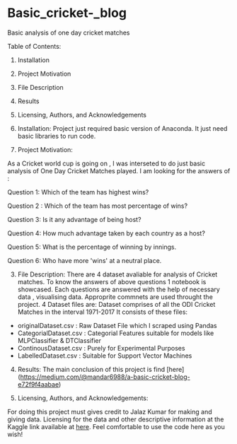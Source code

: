 # Basic_cricket-_blog
Basic analysis of one day cricket matches


Table of Contents:
1. Installation
2. Project Motivation
3. File Description
4. Results
5. Licensing, Authors, and Acknowledgements

1. Installation:
Project just required basic version of Anaconda. It just need basic libraries to run code.

2. Project Motivation:

 As a Cricket world cup is going on , I was interseted to do just basic analysis of One Day Cricket Matches played. I am looking for
 the answers of :
 
 
Question 1: Which of the team has highest wins?

Question 2 : Which of the team has most percentage of wins?

Question 3: Is it any advantage of being host?

Question 4: How much advantage taken by each country as a host?

Question 5: What is the percentage of winning by innings.

Question 6: Who have more 'wins' at a neutral place.


3. File Description:
 There are 4 dataset avaliable for analysis of Cricket matches. To know the answers of above questions 1 notebook is showcased. 
 Each questions are answered with the help of necessary data , visualising data.  Approprite commnets are used throught the project.
 4 Dataset files are:
 Dataset comprises of all the ODI Cricket Matches in the interval 1971-2017
It consists of these files:
- originalDataset.csv : Raw Dataset File which I scraped using Pandas
- CategorialDataset.csv : Categorial Features suitable for models like MLPClassifier & DTClassifier
- ContinousDataset.csv : Purely for Experimental Purposes
- LabelledDataset.csv : Suitable for Support Vector Machines

4. Results:
The main conclusion of this project is find [here] (https://medium.com/@mandar6988/a-basic-cricket-blog-e72f9f4aabae)

5. Licensing, Authors, and Acknowledgements:

For doing this project must gives credit to Jalaz Kumar for making and giving data. Licensing for the data and other descriptive information at the Kaggle link available at [here](https://www.kaggle.com/jaykay12/odi-cricket-matches-19712017). Feel comfortable to use the code here as you wish!

 

